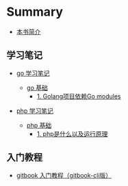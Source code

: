 [//]: # (下载插件)
[//]: # (https://www.npmjs.com/package/gitbook-plugin-expandable-chapters)
[//]: # (http://www.zhaowenyu.com/gitbook-doc/plugins/expandable-chapters.html)




# Summary

* [本书简介](README.md)


## 学习笔记

* [go 学习笔记](learn-note/go/readme.md)
  * [go 基础](learn-note/go/basic/readme.md)
    * [1. Golang项目依赖Go modules](learn-note/go/basic/moudules.md)

* [php 学习笔记](learn-note/php/readme.md)
  * [php 基础](learn-note/php/basic/readme.md)
    * [1. php是什么以及运行原理](learn-note/php/basic/Chapter1/readme.md)

## 入门教程

* [gitbook 入门教程（gitbook-cli版）](tutorial/gitbook/readme.md)




